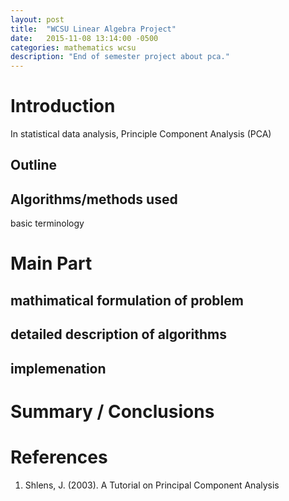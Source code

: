```yaml
---
layout: post
title:  "WCSU Linear Algebra Project"
date:   2015-11-08 13:14:00 -0500
categories: mathematics wcsu
description: "End of semester project about pca."
---
```



# Introduction
In statistical data analysis, Principle Component Analysis (PCA)

## Outline

## Algorithms/methods used
basic terminology

# Main Part
## mathimatical formulation of problem
## detailed description of algorithms
## implemenation
# Summary / Conclusions

# References
1. Shlens, J. (2003). A Tutorial on Principal Component Analysis